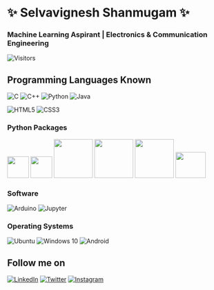 # ✨ Selvavignesh Shanmugam ✨

### Machine Learning Aspirant | Electronics & Communication Engineering 

![Visitors](https://visitor-badge.glitch.me/badge?page_id=selva-vignesh)
## Programming Languages Known
<img alt="C" src="https://img.shields.io/badge/c%20-%2300599C.svg?&style=for-the-badge&logo=c&logoColor=white"/> <img alt="C++" src="https://img.shields.io/badge/c++%20-%2300599C.svg?&style=for-the-badge&logo=c%2B%2B&ogoColor=white"/> <img alt="Python" src="https://img.shields.io/badge/python%20-%2314354C.svg?&style=for-the-badge&logo=python&logoColor=white"/> <img alt="Java" src="https://img.shields.io/badge/java-%23ED8B00.svg?&style=for-the-badge&logo=java&logoColor=white"/>

<img alt="HTML5" src="https://img.shields.io/badge/html5%20-%23E34F26.svg?&style=for-the-badge&logo=html5&logoColor=white"/> <img alt="CSS3" src="https://img.shields.io/badge/css3%20-%231572B6.svg?&style=for-the-badge&logo=css3&logoColor=white"/>
### Python Packages
<img  src="https://opencv.org/wp-content/uploads/2020/07/cropped-OpenCV_logo_white_600x.png" height="50px" width="50px"/>     <img src="https://numpy.org/images/logos/numpy.svg" height="50px" width="50px"/>   <img src="https://upload.wikimedia.org/wikipedia/commons/e/ed/Pandas_logo.svg" height="90px" width="90px"/>  <img src="https://matplotlib.org/_static/logo2_compressed.svg" height="90px" width="90px"/>   <img src="https://seaborn.pydata.org/_static/logo-wide-lightbg.svg" height="90px" width="90px" />   <img src="https://scikit-learn.org/stable/_static/scikit-learn-logo-small.png" height="60px" width="70px" />
### Software
<img alt="Arduino" src="https://img.shields.io/badge/-Arduino-00979D?style=for-the-badge&logo=Arduino&logoColor=white"/> <img alt="Jupyter" src="https://img.shields.io/badge/Jupyter%20-%23F37626.svg?&style=for-the-badge&logo=Jupyter&logoColor=white" />
### Operating Systems
<img alt="Ubuntu" src="https://img.shields.io/badge/Ubuntu-E95420?style=for-the-badge&logo=ubuntu&logoColor=white" /> <img alt="Windows 10" src="https://img.shields.io/badge/Windows-0078D6?style=for-the-badge&logo=windows&logoColor=white" /> <img alt="Android" src="https://img.shields.io/badge/Android-3DDC84?style=for-the-badge&logo=android&logoColor=white" />
## Follow me on
[<img alt="LinkedIn" src="https://img.shields.io/badge/linkedin%20-%230077B5.svg?&style=for-the-badge&logo=linkedin&logoColor=white"/>](https://www.linkedin.com/in/selvavignesh23/)  [<img alt="Twitter" src="https://img.shields.io/badge/@VikySelva%20-%231DA1F2.svg?&style=for-the-badge&logo=Twitter&logoColor=white"/>](https://twitter.com/viky_selva)  [<img alt="Instagram" src="https://img.shields.io/badge/_selva_vignesh._%20-%23E4405F.svg?&style=for-the-badge&logo=Instagram&logoColor=white"/>](https://www.instagram.com/@_selva_vignesh._/)
